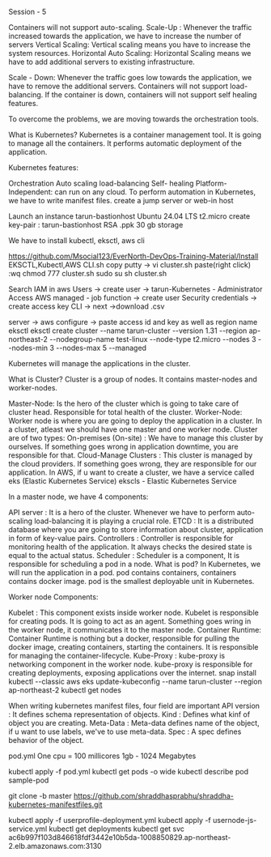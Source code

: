 Session - 5

Containers will not support auto-scaling. Scale-Up : Whenever the traffic increased towards the application, we have to increase the number of servers Vertical Scaling: Vertical scaling means you have to increase the system resources. Horizontal Auto Scaling: Horizontal Scaling means we have to add additional servers to existing infrastructure.

Scale - Down: Whenever the traffic goes low towards the application, we have to remove the additional servers. Containers will not support load-balancing. If the container is down, containers will not support self healing features.

To overcome the problems, we are moving towards the orchestration tools.

What is Kubernetes? Kubernetes is a container management tool. It is going to manage all the containers. It performs automatic deployment of the application.

Kubernetes features:

Orchestration
Auto scaling
load-balancing
Self- healing
Platform-Independent: can run on any cloud.
To perform automation in Kubernetes, we have to write manifest files. create a jump server or web-in host

Launch an instance tarun-bastionhost Ubuntu 24.04 LTS t2.micro create key-pair : tarun-bastionhost RSA .ppk 30 gb storage

We have to install kubectl, eksctl, aws cli

https://github.com/Msocial123/EverNorth-DevOps-Training-Material/Install EKSCTL,Kubectl,AWS CLI.sh copy putty -> vi cluster.sh paste(right click) :wq chmod 777 cluster.sh sudo su sh cluster.sh

Search IAM in aws Users -> create user -> tarun-Kubernetes - Administrator Access AWS managed - job function -> create user Security credentials -> create access key CLI -> next ->download .csv

server -> aws configure -> paste access id and key as well as region name eksctl eksctl create cluster --name tarun-cluster --version 1.31 --region ap-northeast-2 --nodegroup-name test-linux --node-type t2.micro --nodes 3 --nodes-min 3 --nodes-max 5 --managed

Kubernetes will manage the applications in the cluster.

What is Cluster? Cluster is a group of nodes. It contains master-nodes and worker-nodes.

Master-Node: Is the hero of the cluster which is going to take care of cluster head. Responsible for total health of the cluster. Worker-Node: Worker node is where you are going to deploy the application in a cluster. In a cluster, atleast we should have one master and one worker node. Cluster are of two types: On-premises (On-site) : We have to manage this cluster by ourselves. If something goes wrong in application downtime, you are responsible for that. Cloud-Manage Clusters : This cluster is managed by the cloud providers. If something goes wrong, they are responsible for our application. In AWS, if u want to create a cluster, we have a service called eks (Elastic Kubernetes Service) ekscls - Elastic Kubernetes Service

In a master node, we have 4 components:

API server : It is a hero of the cluster. Whenever we have to perform auto-scaling load-balancing it is playing a crucial role.
ETCD : It is a distributed database where you are going to store information about cluster, application in form of key-value pairs.
Controllers : Controller is responsible for monitoring health of the application. It always checks the desired state is equal to the actual status.
Scheduler : Scheduler is a component, It is responsible for scheduling a pod in a node.
What is pod? In Kubernetes, we will run the application in a pod. pod contains containers, containers contains docker image. pod is the smallest deployable unit in Kubernetes.

Worker node Components:

Kubelet : This component exists inside worker node. Kubelet is responsible for creating pods. It is going to act as an agent. Something goes wring in the worker node, it communicates it to the master node.
Container Runtime: Container Runtime is nothing but a docker, responsible for pulling the docker image, creating containers, starting the containers. It is responsible for managing the container-lifecycle.
Kube-Proxy : kube-proxy is networking component in the worker node. kube-proxy is responsible for creating deployments, exposing applications over the internet.
snap install kubectl --classic aws eks update-kubeconfig --name tarun-cluster --region ap-northeast-2 kubectl get nodes

When writing kubernetes manifest files, four field are important API version : It defines schema representation of objects. Kind : Defines what kinf of object you are creating. Meta-Data : Meta-data defines name of the object, if u want to use labels, we've to use meta-data. Spec : A spec defines behavior of the object.

pod.yml One cpu = 100 millicores 1gb - 1024 Megabytes

kubectl apply -f pod.yml kubectl get pods -o wide kubectl describe pod sample-pod

git clone -b master https://github.com/shraddhasprabhu/shraddha-kubernetes-manifestfiles.git

kubectl apply -f userprofile-deployment.yml kubectl apply -f usernode-js-service.yml kubectl get deployments kubectl get svc ac6b997f103d846618fdf3442e10b5da-1008850829.ap-northeast-2.elb.amazonaws.com:3130
